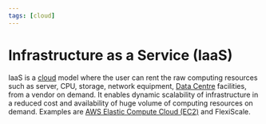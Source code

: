 ```yaml
---
tags: [cloud]
---
```


# Infrastructure as a Service (IaaS)

IaaS is a [cloud](202210012158.md) model where the user can rent the raw
computing resources such as server, CPU, storage, network equipment,
[Data Centre](202210012205.md) facilities, from a vendor on demand. It enables
dynamic scalability of infrastructure in a reduced cost and availability of huge
volume of computing resources on demand. Examples are [AWS Elastic Compute Cloud (EC2)](202401152149.md)
and FlexiScale.
